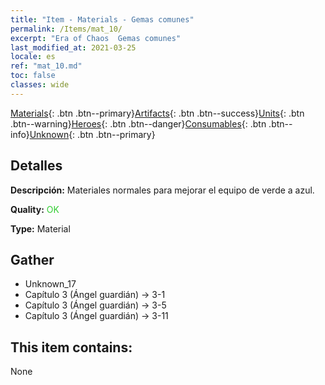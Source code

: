 ```yaml
---
title: "Item - Materials - Gemas comunes"
permalink: /Items/mat_10/
excerpt: "Era of Chaos  Gemas comunes"
last_modified_at: 2021-03-25
locale: es
ref: "mat_10.md"
toc: false
classes: wide
---
```

 [Materials](/es/Items/){: .btn .btn--primary}[Artifacts](/es/Items/Artifacts/){: .btn .btn--success}[Units](/es/Items/Units/){: .btn .btn--warning}[Heroes](/es/Items/Heroes/){: .btn .btn--danger}[Consumables](/es/Items/Consumables/){: .btn .btn--info}[Unknown](/es/Items/Unknown/){: .btn .btn--primary}

## Detalles
 **Descripción:** Materiales normales para mejorar el equipo de verde a azul.

 **Quality:** <span style="color: #32CD32">OK</span>

 **Type:** Material

## Gather

*    Unknown_17 
*    Capítulo 3 (Ángel guardián) -> 3-1 
*    Capítulo 3 (Ángel guardián) -> 3-5 
*    Capítulo 3 (Ángel guardián) -> 3-11 

## This item contains:

  None

